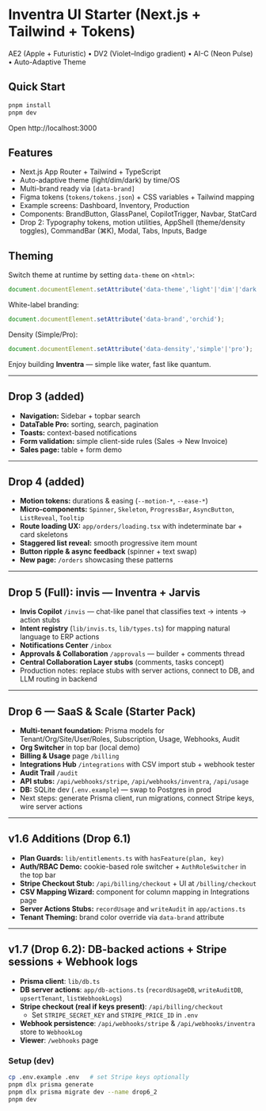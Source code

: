 # Inventra UI Starter (Next.js + Tailwind + Tokens)

AE2 (Apple + Futuristic) • DV2 (Violet–Indigo gradient) • AI-C (Neon Pulse) • Auto-Adaptive Theme

## Quick Start
```bash
pnpm install
pnpm dev
```
Open http://localhost:3000

## Features
- Next.js App Router + Tailwind + TypeScript
- Auto-adaptive theme (light/dim/dark) by time/OS
- Multi-brand ready via `[data-brand]`
- Figma tokens (`tokens/tokens.json`) + CSS variables + Tailwind mapping
- Example screens: Dashboard, Inventory, Production
- Components: BrandButton, GlassPanel, CopilotTrigger, Navbar, StatCard
- Drop 2: Typography tokens, motion utilities, AppShell (theme/density toggles), CommandBar (⌘K), Modal, Tabs, Inputs, Badge

## Theming
Switch theme at runtime by setting `data-theme` on `<html>`:
```js
document.documentElement.setAttribute('data-theme','light'|'dim'|'dark');
```
White-label branding:
```js
document.documentElement.setAttribute('data-brand','orchid');
```
Density (Simple/Pro):
```js
document.documentElement.setAttribute('data-density','simple'|'pro');
```

Enjoy building **Inventra** — simple like water, fast like quantum.

---

## Drop 3 (added)
- **Navigation:** Sidebar + topbar search
- **DataTable Pro:** sorting, search, pagination
- **Toasts:** context-based notifications
- **Form validation:** simple client-side rules (Sales → New Invoice)
- **Sales page:** table + form demo

---

## Drop 4 (added)
- **Motion tokens:** durations & easing (`--motion-*`, `--ease-*`)
- **Micro-components:** `Spinner`, `Skeleton`, `ProgressBar`, `AsyncButton`, `ListReveal`, `Tooltip`
- **Route loading UX:** `app/orders/loading.tsx` with indeterminate bar + card skeletons
- **Staggered list reveal:** smooth progressive item mount
- **Button ripple & async feedback** (spinner + text swap)
- **New page:** `/orders` showcasing these patterns

---

## Drop 5 (Full): **invis — Inventra + Jarvis**
- **Invis Copilot** `/invis` — chat-like panel that classifies text → intents → action stubs
- **Intent registry** (`lib/invis.ts`, `lib/types.ts`) for mapping natural language to ERP actions
- **Notifications Center** `/inbox`
- **Approvals & Collaboration** `/approvals` — builder + comments thread
- **Central Collaboration Layer stubs** (comments, tasks concept)
- Production notes: replace stubs with server actions, connect to DB, and LLM routing in backend

---

## Drop 6 — SaaS & Scale (Starter Pack)
- **Multi-tenant foundation:** Prisma models for Tenant/Org/Site/User/Roles, Subscription, Usage, Webhooks, Audit
- **Org Switcher** in top bar (local demo)
- **Billing & Usage** page `/billing`
- **Integrations Hub** `/integrations` with CSV import stub + webhook tester
- **Audit Trail** `/audit`
- **API stubs:** `/api/webhooks/stripe`, `/api/webhooks/inventra`, `/api/usage`
- **DB:** SQLite dev (`.env.example`) — swap to Postgres in prod
- Next steps: generate Prisma client, run migrations, connect Stripe keys, wire server actions

---

## v1.6 Additions (Drop 6.1)
- **Plan Guards:** `lib/entitlements.ts` with `hasFeature(plan, key)`
- **Auth/RBAC Demo:** cookie-based role switcher + `AuthRoleSwitcher` in the top bar
- **Stripe Checkout Stub:** `/api/billing/checkout` + UI at `/billing/checkout`
- **CSV Mapping Wizard:** component for column mapping in Integrations page
- **Server Actions Stubs:** `recordUsage` and `writeAudit` in `app/actions.ts`
- **Tenant Theming:** brand color override via `data-brand` attribute

---

## v1.7 (Drop 6.2): DB-backed actions + Stripe sessions + Webhook logs
- **Prisma client**: `lib/db.ts`
- **DB server actions**: `app/db-actions.ts` (`recordUsageDB`, `writeAuditDB`, `upsertTenant`, `listWebhookLogs`)
- **Stripe checkout (real if keys present)**: `/api/billing/checkout`
  - Set `STRIPE_SECRET_KEY` and `STRIPE_PRICE_ID` in `.env`
- **Webhook persistence**: `/api/webhooks/stripe` & `/api/webhooks/inventra` store to `WebhookLog`
- **Viewer**: `/webhooks` page

### Setup (dev)
```bash
cp .env.example .env   # set Stripe keys optionally
pnpm dlx prisma generate
pnpm dlx prisma migrate dev --name drop6_2
pnpm dev
```
